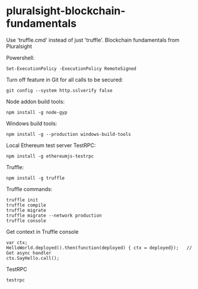 # pluralsight-blockchain-fundamentals

Use 'truffle.cmd' instead of just 'truffle'.
Blockchain fundamentals from Pluralsight

Powershell:
```
Set-ExecutionPolicy -ExecutionPolicy RemoteSigned
```

Turn off feature in Git for all calls to be secured:
```
git config --system http.sslverify false
```

Node addon build tools:
```
npm install -g node-gyp
```

Windows build tools:
```
npm install -g --production windows-build-tools
```

Local Ethereum test server TestRPC:
```
npm install -g ethereumjs-testrpc
```

Truffle:
```
npm install -g truffle
```

Truffle commands:
```
truffle init
truffle compile
truffle migrate
truffle migrate --network production
truffle console
```
Get context in Truffle console
```
var ctx;
HelloWorld.deployed().then(function(deployed) { ctx = deployed});	// Get async handler
ctx.SayHello.call();
```

TestRPC
```
testrpc
```